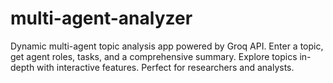 # multi-agent-analyzer
Dynamic multi-agent topic analysis app powered by Groq API. Enter a topic, get agent roles, tasks, and a comprehensive summary. Explore topics in-depth with interactive features. Perfect for researchers and analysts.
